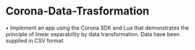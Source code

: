 # Corona-Data-Trasformation
 
• Implement an app using the Corona SDK and Lua that demonstrates the principle of linear separability by data transformation. Data have been supplied in CSV format.
